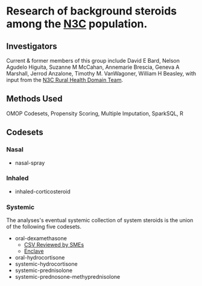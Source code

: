 Research of background steroids among the [N3C](https://ncats.nih.gov/n3c) population.
========================

Investigators
-------------------

Current & former members of this group include
David E Bard, Nelson Agudelo Higuita, Suzanne M McCahan, Annemarie Brescia, Geneva A Marshall, Jerrod Anzalone, Timothy M. VanWagoner, William H Beasley, with input from the [N3C Rural Health Domain Team](https://covid.cd2h.org/rural-health).

Methods Used
-------------------

OMOP Codesets, Propensity Scoring, Multiple Imputation, SparkSQL, R

Codesets
-------------------

### Nasal

* nasal-spray

### Inhaled

* inhaled-corticosteroid

### Systemic

The analyses's eventual systemic collection of system steroids is the union of the following five codesets.

* oral-dexamethasone
  * [CSV Reviewed by SMEs](https://github.com/National-COVID-Cohort-Collaborative/CS-Rural-Health/blob/main/steroid-background/concept-sets/input/reviewed/oral-dexamethasone.csv)
  * [Enclave](https://unite.nih.gov/workspace/hubble/objects/ri.phonograph2-objects.main.object.c70c3e88-75c6-4b37-8e83-50aecd80fba4,ri.phonograph2-objects.main.object.35500a7e-6347-402a-9f68-1b45b4773989)
* oral-hydrocortisone
* systemic-hydrocortisone
* systemic-prednisolone
* systemic-prednosone-methyprednisolone

